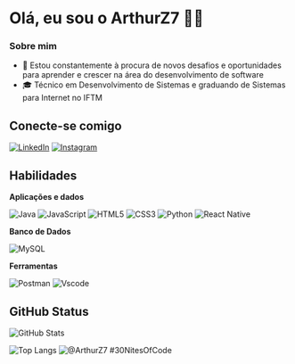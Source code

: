 # Olá, eu sou o ArthurZ7 👋🏼

### Sobre mim

- 🤔 Estou constantemente à procura de novos desafios e oportunidades para aprender e crescer na área do desenvolvimento de software
- 🎓 Técnico em Desenvolvimento de Sistemas e graduando de Sistemas para Internet no IFTM

## Conecte-se comigo

[![LinkedIn](https://img.shields.io/badge/LinkedIn-0077B5?style=for-the-badge&logo=linkedin&logoColor=white)](https://www.linkedin.com/in/arthur-ib/)
[![Instagram](https://img.shields.io/badge/-Instagram-%23E4405F?style=for-the-badge&logo=instagram&logoColor=white)](https://www.instagram.com/arthur_borges4?igsh=ZXY1ZHcxdmRzdHZl)


## Habilidades

**Aplicações e dados**

![Java](https://img.shields.io/badge/java-%23ED8B00.svg?style=for-the-badge&logo=openjdk&logoColor=white)
![JavaScript](https://img.shields.io/badge/JavaScript-F7DF1E?style=for-the-badge&logo=javascript&logoColor=black)
![HTML5](https://img.shields.io/badge/HTML5-E34F26?style=for-the-badge&logo=html5&logoColor=white)
![CSS3](https://img.shields.io/badge/CSS3-1572B6?style=for-the-badge&logo=css3&logoColor=white)
![Python](https://img.shields.io/badge/python-3670A0?style=for-the-badge&logo=python&logoColor=ffdd54)
![React Native](https://img.shields.io/badge/React_Native-20232A?style=for-the-badge&logo=react&logoColor=61DAFB)

**Banco de Dados**

![MySQL](https://img.shields.io/badge/MySQL-20232A?style=for-the-badge&logo=mysql&logoColor=white)

**Ferramentas**

![Postman](https://img.shields.io/badge/Postman-FF6C37.svg?style=for-the-badge&logo=Postman&logoColor=white)
![Vscode](https://img.shields.io/badge/Vscode-007ACC?style=for-the-badge&logo=visual-studio-code&logoColor=white)

## GitHub Status

![GitHub Stats](https://github-readme-stats.vercel.app/api?username=ArthurZ7&theme=transparent&bg_color=000&border_color=30A3DC&show_icons=true&icon_color=30A3DC&title_color=E94D5F&text_color=FFF)

![Top Langs](https://github-readme-stats-git-masterrstaa-rickstaa.vercel.app/api/top-langs/?username=ArthurZ7&bg_color=000&border_color=30A3DC&title_color=E94D5F&text_color=FFF) ![@ArthurZ7 #30NitesOfCode](https://www.codedex.io/api/petStatus?user=ArthurZ7) 
